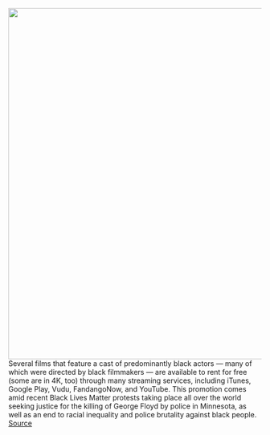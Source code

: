 <img src='https://cdn.vox-cdn.com/thumbor/EQ07QEFCNOPb3X03nBp4rzk6O74=/0x0:2048x1365/1200x800/filters:focal(1163x260:1489x586)/cdn.vox-cdn.com/uploads/chorus_image/image/66922326/10869350_511775325631478_5522343266601578699_o.0.jpg' width='700px' /><br/>
Several films that feature a cast of predominantly black actors — many of which were directed by black filmmakers — are available to rent for free (some are in 4K, too) through many streaming services, including iTunes, Google Play, Vudu, FandangoNow, and YouTube. This promotion comes amid recent Black Lives Matter protests taking place all over the world seeking justice for the killing of George Floyd by police in Minnesota, as well as an end to racial inequality and police brutality against black people.
<a href='https://www.theverge.com/21285638/racial-injustice-movies-watch-stream-list-selma-ali-black-lives-matter'> Source <a/>
